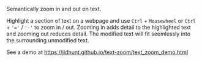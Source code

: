 Semantically zoom in and out on text.

Highlight a section of text on a webpage and use `Ctrl` + `Mousewheel` or `Ctrl` + `'='` / `'-'` to zoom in / out. Zooming in adds detail to the highlighted text and zooming out reduces detail. The modified text will fit seemlessly into the surrounding unmodified text. 

See a demo at https://jjdhunt.github.io/text-zoom/text_zoom_demo.html
